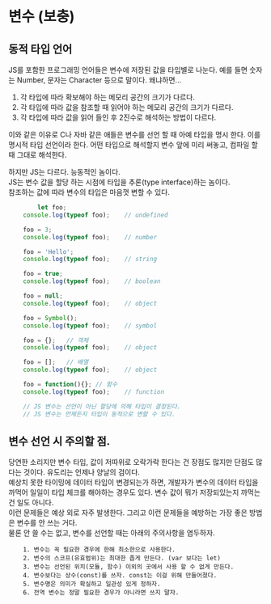 # 변수 (보충)


## 동적 타입 언어
JS를 포함한 프로그래밍 언어들은 변수에 저장된 값을 타입별로 나눈다. 예를 들면 숫자는 Number, 문자는 Character 등으로 말이다. 왜냐하면...   
   
1. 각 타입에 따라 확보해야 하는 메모리 공간의 크기가 다르다.   
2. 각 타입에 따라 값을 참조할 때 읽어야 하는 메모리 공간의 크기가 다르다.   
3. 각 타입에 따라 값을 읽어 들인 후 2진수로 해석하는 방법이 다르다.   
   
이와 같은 이유로 C나 자바 같은 애들은 변수를 선언 할 때 아예 타입을 명시 한다. 이를 명시적 타입 선언이라 한다. 
어떤 타입으로 해석할지 변수 앞에 미리 써놓고, 컴파일 할 때 그대로 해석한다.   
   
하지만 JS는 다르다. 능동적인 놈이다.  
JS는 변수 값을 할당 하는 시점에 타입을 추론(type interface)하는 놈이다.   
참조하는 값에 따라 변수의 타입은 마음껏 변할 수 있다.

```javascript
        let foo;
    console.log(typeof foo);    // undefined

    foo = 3;
    console.log(typeof foo);    // number

    foo = 'Hello';
    console.log(typeof foo);    // string

    foo = true;
    console.log(typeof foo);    // boolean

    foo = null;
    console.log(typeof foo);    // object

    foo = Symbol();
    console.log(typeof foo);    // symbol

    foo = {};   // 객체
    console.log(typeof foo);    // object

    foo = [];   // 배열
    console.log(typeof foo);    // object

    foo = function(){}; // 함수
    console.log(typeof foo);    // function

    // JS 변수는 선언이 아닌 할당에 의해 타입이 결정된다.
    // JS 변수는 언제든지 타입이 동적으로 변할 수 있다.
```

## 변수 선언 시 주의할 점.

당연한 소리지만 변수 타입, 값이 저따위로 오락가락 한다는 건 장점도 많지만 단점도 많다는 것이다. 유도리는 언제나 양날의 검이다.    
예상치 못한 타이밍에 데이터 타입이 변경되는가 하면, 개발자가 변수의 데이터 타입을 까먹어 일일이 타입 체크를 해야하는 경우도 있다.
변수 값이 뭐가 저장되있는지 까먹는건 일도 아니다.    
이런 문제들은 예상 외로 자주 발생한다. 그리고 이런 문제들을 예방하는 가장 좋은 방법은 변수를 안 쓰는 거다.   
물론 안 쓸 수는 없고, 변수를 선언할 때는 아래의 주의사항을 염두하자.   
```
    1. 변수는 꼭 필요한 경우에 한해 최소한으로 사용한다.
    2. 변수의 스코프(유효범위)는 최대한 좁게 만든다. (var 보다는 let)
    3. 변수는 선언된 위치(모듈, 함수) 이외의 곳에서 사용 할 수 없게 만든다.
    4. 변수보다는 상수(const)를 쓰자. const는 이걸 위해 만들어졌다.
    5. 변수명은 의미가 확실하고 일관성 있게 정하자.
    6. 전역 변수는 정말 필요한 경우가 아니라면 쓰지 말자.
``` 